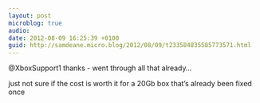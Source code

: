 ```yaml
---
layout: post
microblog: true
audio: 
date: 2012-08-09 16:25:39 +0100
guid: http://samdeane.micro.blog/2012/08/09/t233584835585773571.html
---
```

@XboxSupport1 thanks - went through all that already…

just not sure if the cost is worth it for a 20Gb box that’s already been fixed once
